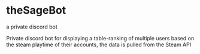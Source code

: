 # theSageBot
a private discord bot

Private discord bot for displaying a table-ranking of multiple users based on the steam playtime of their accounts, the data is pulled from the Steam API
